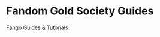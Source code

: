 # Fandom Gold Society Guides

[Fango Guides &amp; Tutorials](https://github.com/FandomGold/Guides/wiki)
